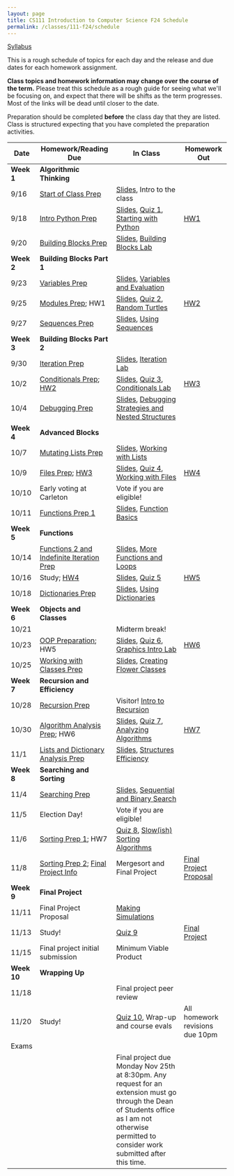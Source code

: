 ```yaml
---
layout: page
title: CS111 Introduction to Computer Science F24 Schedule
permalink: /classes/111-f24/schedule
---
```


[Syllabus](syllabus)

This is a rough schedule of topics for each day and the release and due dates for each homework assignment.  

**Class topics and homework information may change over the course of the term.** Please treat this schedule as a rough guide for seeing what we'll be focusing on, and expect that there will be shifts as the term progresses. Most of the links will be dead until closer to the date.

Preparation should be completed **before** the class day that they are listed. Class is structured expecting that you have completed the preparation activities.

| Date	| Homework/Reading Due	| In Class |	Homework Out |
| ------- | --------------- | ------------- | -------------- |
| **Week 1** | **Algorithmic Thinking** |  | |
| 9/16 | [Start of Class Prep](intro-prep) | [Slides](https://docs.google.com/presentation/d/1Ro5wur5xiTvsJ8f0CGlNYyl1tW6MVM9nblMTnFKfWi0/edit?usp=sharing), Intro to the class |  |
| 9/18 | [Intro Python Prep](python-prep) | [Slides](https://docs.google.com/presentation/d/1WdPXUvWebjiOGuZFj4-LGJRSkyMmLib92elI1CODl-s/edit?usp=sharing), [Quiz 1](quiz1), [Starting with Python](getting-started)  | [HW1](hw1)	 |
| 9/20 | [Building Blocks Prep](build-blocks-prep) |  [Slides](https://docs.google.com/presentation/d/14lRutCorbBFSc4Ja71F9F8m9PbMxFG228ZY2RHYfXSU/edit?usp=sharing), [Building Blocks Lab](building-blocks) | | 
| **Week 2** | **Building Blocks Part 1** |  | |
| 9/23 | [Variables Prep](variables-prep)	|  [Slides](https://docs.google.com/presentation/d/1Wv4wo5xsD5UUXDhUImVk7Ve7p8W5ZZC3WHv_xBbgv5Y/edit?usp=sharing), [Variables and Evaluation](variables) |	 |
| 9/25 | [Modules Prep](turtle-prep); HW1 | [Slides](https://docs.google.com/presentation/d/1SS22OtftjakwdOI2QZ2Rh-qdJh-_9yYSHjHirbzQJ8Y/edit?usp=sharing), [Quiz 2](quiz2), [Random Turtles](random-turtle)	| [HW2](hw2) |
| 9/27 | [Sequences Prep](sequences-prep) |  [Slides](https://docs.google.com/presentation/d/1SFz8CwiQMCCL1MKQbmJ8leqhDhjWmEuQQRKitqZVMgQ/edit?usp=sharing), [Using Sequences](sequences)	| |
| **Week 3** | **Building Blocks Part 2** |  | |
| 9/30 | [Iteration Prep](iteration-prep)	| [Slides](https://docs.google.com/presentation/d/1TCltejXvdUHjNU-bCJAXIdlra2IPIZXvn-VSZiYqMB0/edit?usp=sharing), [Iteration Lab](iteration-lab)	| |
| 10/2 | [Conditionals Prep](conditionals-prep); [HW2](hw2)| [Slides](https://docs.google.com/presentation/d/1wNyG4RBPbh7s_SayIqZYaFbbOML62DxTVkOe7mRVyBc/edit?usp=sharing), [Quiz 3](quiz3), [Conditionals Lab](conditionals-lab)	 | [HW3](hw3) |
| 10/4 | [Debugging Prep](debugging-nested-prep)  | [Slides](https://docs.google.com/presentation/d/1gipR9YAcO-3zDLO3ETlkQaY4NHYprzJTvDCpXGfpzao/edit?usp=sharing), [Debugging Strategies and Nested Structures](lab-nested) |  |
| **Week 4** | **Advanced Blocks** | | |
| 10/7 | [Mutating Lists Prep](mutating-lists-prep) | [Slides](https://docs.google.com/presentation/d/1jiSEBI5x1c5WXVARnnAgcpqgWlktJr7snvVijoC77bY/edit?usp=sharing), [Working with Lists](lab-mutating-lists)	| |
| 10/9 | [Files Prep](files-prep); [HW3](hw3)	| [Slides](https://docs.google.com/presentation/d/1v-KMe_dqgk0PdgbiPuyjWya1n6DSIjChu5ywAM-pr3M/edit?usp=sharing), [Quiz 4](quiz4), [Working with Files](files)	| [HW4](hw4) |
| 10/10 | Early voting at Carleton | Vote if you are eligible! | |
| 10/11 | [Functions Prep 1](functions1-prep) | [Slides](https://docs.google.com/presentation/d/1VoD_6fOlKle5Vabw-SCCt62FJ5Z-1RiDkh5O2_zBLI4/edit?usp=sharing), [Function Basics](functions1)	 | |
| **Week 5** | **Functions** |  | |
| 10/14 | [Functions 2 and Indefinite Iteration Prep](functions2-prep) |  [Slides](https://docs.google.com/presentation/d/1R4ot-OS0JNu1RgfRbXFJwb6dYwwKJsgYRK2-YpbqfLE/edit?usp=sharing), [More Functions and Loops](lab-return-while) | |
| 10/16 |	Study;  [HW4](hw4)	|  [Slides](https://docs.google.com/presentation/d/16b4Iq2n0q_DsIhWSEnbnkamzoEajF_2LLEVwBpGneGE/edit?usp=sharing), [Quiz 5](quiz5) 	|  [HW5](hw5) |
| 10/18	| [Dictionaries Prep](dictionaries-prep) |	[Slides](https://docs.google.com/presentation/d/1ly40OMzXS_rp4UuQPUuh-fYS3KSxNoG3H3HZl0gnWoY/edit?usp=sharing), [Using Dictionaries](dictionaries)	| |
| **Week 6** | **Objects and Classes** |  | |
| 10/21 |  |	Midterm break!	| |
| 10/23 | [OOP Preparation](oop1-prep); HW5  |  [Slides](https://docs.google.com/presentation/d/1MNb2CauQK003ldkqwpJRZ-7kQdY-i0laCqIS7XxMQmY/edit?usp=sharing), [Quiz 6](quiz6), [Graphics Intro Lab](graphics-intro)	| [HW6](hw6) |
| 10/25 | [Working with Classes Prep](oop2-prep)	| [Slides](https://docs.google.com/presentation/d/1AiUG16lTtPhkMdUky2ttvUTNolkRqB8bCzDViqlvd1A/edit?usp=sharing), [Creating Flower Classes](creating-classes)	|  |
| **Week 7**| **Recursion and Efficiency**|  | |
| 10/28 |  [Recursion Prep](recursion-prep) |  Visitor! [Intro to Recursion](recursion-lab)	| |
| 10/30 | [Algorithm Analysis Prep](analysis-prep); HW6 |	[Slides](https://docs.google.com/presentation/d/11vcknCqEXvkqMkFrXpNH8oZBG2utewpNshnVq9X3r7E/edit?usp=sharing), [Quiz 7](quiz7),  [Analyzing Algorithms](efficiency)		 | [HW7](hw7) |
| 11/1 | [Lists and Dictionary Analysis Prep](list-efficiency-prep)	 |  [Slides](https://docs.google.com/presentation/d/1yL4fPqrkpc4ZUCKb9jIKjBPVm18kW2NjbfEHts7ehrE/edit?usp=sharing), [Structures Efficiency](lab-efficiency2)	|  |
| **Week 8** | **Searching and Sorting** |   | |
| 11/4 | [Searching Prep](searching-prep) |	 [Slides](https://docs.google.com/presentation/d/1F9IMxA-u6GtW1yOqQZCl4aE3GZUdWVyPHXh150obYYU/edit?usp=sharing), [Sequential and Binary Search](binary-search)	| |
| 11/5 | Election Day! | Vote if you are eligible! | |
| 11/6 | 	[Sorting Prep 1](sorting-basic-prep); HW7	 | [Quiz 8](quiz8), [Slow(ish) Sorting Algorithms](slow-sorting) | |	
| 11/8 | [Sorting Prep 2](mergesort-prep); [Final Project Info](final-project)	|  Mergesort and Final Project  | [Final Project Proposal](final-project#project-proposal)	 |
| **Week 9** | **Final Project**|  | |
| 11/11 | Final Project Proposal |	[Making Simulations](lab-simulations) | |	
| 11/13 | Study! | [Quiz 9](quiz9) | [Final Project](final-project) |
| 11/15 | Final project initial submission  |  Minimum Viable Product|	 |
| **Week 10** | **Wrapping Up** |  | |
| 11/18	|   |  Final project peer review |  |
| 11/20 | Study! | [Quiz 10](quiz10), Wrap-up and course evals | All homework revisions due 10pm |
| Exams | | | |
|  | | Final project due Monday Nov 25th at 8:30pm. Any request for an extension must go through the Dean of Students office as I am not otherwise permitted to consider work submitted after this time.  | | 